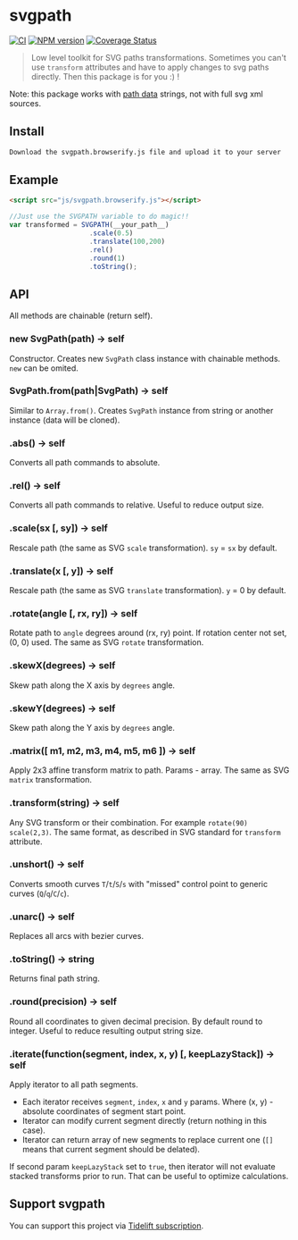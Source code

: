 svgpath
=======

[![CI](https://github.com/fontello/svgpath/workflows/CI/badge.svg)](https://github.com/fontello/svgpath/actions)
[![NPM version](https://img.shields.io/npm/v/svgpath.svg?style=flat)](https://www.npmjs.org/package/svgpath)
[![Coverage Status](https://img.shields.io/coveralls/fontello/svgpath/master.svg?style=flat)](https://coveralls.io/r/fontello/svgpath?branch=master)


> Low level toolkit for SVG paths transformations.
Sometimes you can't use `transform` attributes and have to apply changes to svg paths directly.
Then this package is for you :) !

Note: this package works with [path data](https://www.w3.org/TR/SVG11/paths.html#PathData) strings,
not with full svg xml sources.


Install
-------

```bash
Download the svgpath.browserify.js file and upload it to your server
```


Example
-------
```html
<script src="js/svgpath.browserify.js"></script>
```

```js
//Just use the SVGPATH variable to do magic!!
var transformed = SVGPATH(__your_path__)
                    .scale(0.5)
                    .translate(100,200)
                    .rel()
                    .round(1)
                    .toString();
```


API
---

All methods are chainable (return self).


### new SvgPath(path) -> self

Constructor. Creates new `SvgPath` class instance with chainable methods.
`new` can be omited.


### SvgPath.from(path|SvgPath) -> self

Similar to `Array.from()`. Creates `SvgPath` instance from string or another
instance (data will be cloned).


### .abs() -> self

Converts all path commands to absolute.


### .rel() -> self

Converts all path commands to relative. Useful to reduce output size.


### .scale(sx [, sy]) -> self

Rescale path (the same as SVG `scale` transformation). `sy` = `sx` by default.


### .translate(x [, y]) -> self

Rescale path (the same as SVG `translate` transformation). `y` = 0 by default.


### .rotate(angle [, rx, ry]) -> self

Rotate path to `angle` degrees around (rx, ry) point. If rotation center not set,
(0, 0) used. The same as SVG `rotate` transformation.


### .skewX(degrees) -> self

Skew path along the X axis by `degrees` angle.


### .skewY(degrees) -> self

Skew path along the Y axis by `degrees` angle.


### .matrix([ m1, m2, m3, m4, m5, m6 ]) -> self

Apply 2x3 affine transform matrix to path. Params - array. The same as SVG
`matrix` transformation.


### .transform(string) -> self

Any SVG transform or their combination. For example `rotate(90) scale(2,3)`.
The same format, as described in SVG standard for `transform` attribute.


### .unshort() -> self

Converts smooth curves `T`/`t`/`S`/`s` with "missed" control point to
generic curves (`Q`/`q`/`C`/`c`).


### .unarc() -> self

Replaces all arcs with bezier curves.


### .toString() -> string

Returns final path string.


### .round(precision) -> self

Round all coordinates to given decimal precision. By default round to integer.
Useful to reduce resulting output string size.


### .iterate(function(segment, index, x, y) [, keepLazyStack]) -> self

Apply iterator to all path segments.

- Each iterator receives `segment`, `index`, `x` and `y` params.
  Where (x, y) - absolute coordinates of segment start point.
- Iterator can modify current segment directly (return nothing in this case).
- Iterator can return array of new segments to replace current one (`[]` means
  that current segment should be delated).

If second param `keepLazyStack` set to `true`, then iterator will not evaluate
stacked transforms prior to run. That can be useful to optimize calculations.


Support svgpath
---------------

You can support this project via [Tidelift subscription](https://tidelift.com/subscription/pkg/npm-svgpath?utm_source=npm-svgpath&utm_medium=referral&utm_campaign=readme).
